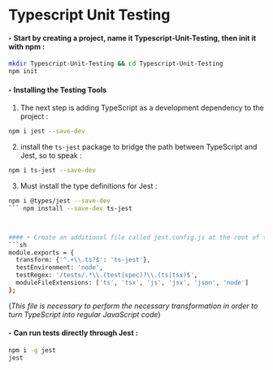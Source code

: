 # Typescript Unit Testing

#### ‣ Start by creating a project, name it Typescript-Unit-Testing, then init it with npm :
```sh
mkdir Typescript-Unit-Testing && cd Typescript-Unit-Testing
npm init
```


#### ‣ Installing the Testing Tools
1. The next step is adding TypeScript as a development dependency to the project :
```sh
npm i jest --save-dev
```
2. install the `ts-jest` package to bridge the path between TypeScript and Jest, so to speak :
```sh
npm i ts-jest --save-dev
```
3. Must install the type definitions for Jest :
```sh
npm i @types/jest --save-dev
``` npm install --save-dev ts-jest



#### ‣ Create an additional file called jest.config.js at the root of the project :
```sh
module.exports = {
  transform: {'^.+\\.ts?$': 'ts-jest'},
  testEnvironment: 'node',
  testRegex: '/tests/.*\\.(test|spec)?\\.(ts|tsx)$',
  moduleFileExtensions: ['ts', 'tsx', 'js', 'jsx', 'json', 'node']
};
```
(_This file is necessary to perform the necessary transformation in order to turn TypeScript into regular JavaScript code_)



#### ‣ Can run tests directly through Jest :
```sh
npm i -g jest
jest
```
